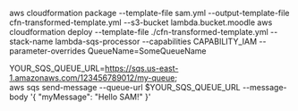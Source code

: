 aws cloudformation package --template-file sam.yml --output-template-file cfn-transformed-template.yml --s3-bucket lambda.bucket.moodle
aws cloudformation deploy --template-file ./cfn-transformed-template.yml --stack-name lambda-sqs-processor --capabilities CAPABILITY_IAM --parameter-overrides QueueName=SomeQueueName

YOUR_SQS_QUEUE_URL=https://sqs.us-east-1.amazonaws.com/123456789012/my-queue; \
aws sqs send-message --queue-url $YOUR_SQS_QUEUE_URL --message-body '{ "myMessage": "Hello SAM!" }'